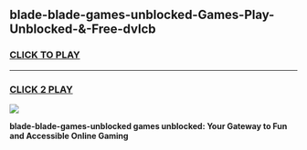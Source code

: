 
## blade-blade-games-unblocked-Games-Play-Unblocked-&-Free-dvlcb
<h3>
<a href="https://premium76.site?title=blade-blade-games-unblocked&ref=24A">CLICK TO PLAY</a></h3>
<hr>

<h3>
<a href="https://premium76.site?title=blade-blade-games-unblocked&ref=24A">CLICK 2 PLAY</a>
  
</h3>

<a href="https://premium76.site?title=blade-blade-games-unblocked&ref=24A"><img src="https://clearcache.store/games.png"></a>


**blade-blade-games-unblocked games unblocked: Your Gateway to Fun and Accessible Online Gaming**
